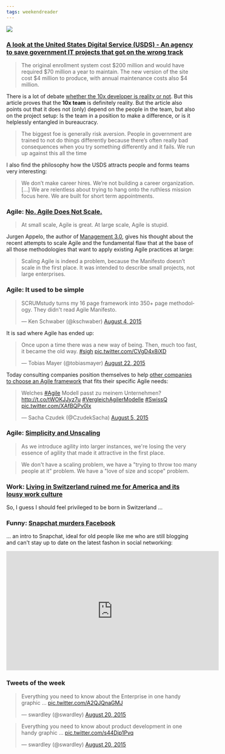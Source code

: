 ```yaml
---
tags: weekendreader
---
```

<img class="jb-main-img" src="https://lh3.googleusercontent.com/-Wf8cx3WButE/VdkIgBuu94I/AAAAAAAACXg/NWI0hqQhUPk/s912-Ic42/WR34.png">

### [A look at the United States Digital Service (USDS) - An agency to save government IT projects that got on the wrong track](https://medium.com/backchannel/the-tiny-team-taking-on-a-massive-reform-of-government-it-b5f87b85e2dc)

> The original enrollment system cost \$200 million and would have required \$70 million a year to maintain. The new version of the site cost \$4 million to produce, with annual maintenance costs also \$4 million.

There is a lot of debate [whether the 10x developer is reality or not](http://www.quora.com/Is-the-concept-of-a-10x-engineer-valid). But this article proves that the **10x team** is definitely reality.
But the article also points out that it does not (only) depend on the people in the team, but also on the project setup: Is the team in a position to make a difference, or is it helplessly entangled in bureaucracy. 

> The biggest foe is generally risk aversion. People in government are trained to not do things differently because there’s often really bad consequences when you try something differently and it fails. We run up against this all the time

I also find the philosophy how the USDS attracts people and forms teams very interesting:

> We don’t make career hires. We’re not building a career organization. [...] We are relentless about trying to hang onto the ruthless mission focus here. We are built for short term appointments.



### Agile: [No. Agile Does Not Scale.](https://medium.com/@jurgenappelo/no-agile-does-not-scale-98df99da3ff3)

> At small scale, Agile is great. At large scale, Agile is stupid.

Jurgen Appelo, the author of [Management 3.0](https://management30.com/), gives his thought about the recent attempts to scale Agile and the fundamental flaw that at the base of all those methodologies that want to apply existing Agile practices at large:

> Scaling Agile is indeed a problem, because the Manifesto doesn’t scale
> in the first place. It was intended to describe small projects, not
> large enterprises.


### Agile:  It used to be simple
<blockquote class="twitter-tweet" lang="en"><p lang="en" dir="ltr">SCRUMstudy turns my 16 page framework into 350+ page methodology. They didn&#39;t read Agile Manifesto.</p>&mdash; Ken Schwaber (@kschwaber) <a href="https://twitter.com/kschwaber/status/628692322977513472">August 4, 2015</a></blockquote>
<script async src="//platform.twitter.com/widgets.js" charset="utf-8"></script>

It is sad where Agile has ended up:
<blockquote class="twitter-tweet" lang="en"><p lang="en" dir="ltr">Once upon a time there was a new way of being. Then, much too fast, it became the old way. <a href="https://twitter.com/hashtag/sigh?src=hash">#sigh</a> <a href="http://t.co/CVgD4x8iXD">pic.twitter.com/CVgD4x8iXD</a></p>&mdash; Tobias Mayer (@tobiasmayer) <a href="https://twitter.com/tobiasmayer/status/634923331465146368">August 22, 2015</a></blockquote>
<script async src="//platform.twitter.com/widgets.js" charset="utf-8"></script>

Today consulting companies position themselves to help [other companies to choose an Agile framework](http://swissq-1.hs-sites.com/agile-models) that fits their specific Agile needs:

<blockquote class="twitter-tweet" lang="en"><p lang="de" dir="ltr">Welches <a href="https://twitter.com/hashtag/Agile?src=hash">#Agile</a> Modell passt zu meinem Unternehmen? &#10;<a href="http://t.co/tWOKJJyz7u">http://t.co/tWOKJJyz7u</a>&#10;<a href="https://twitter.com/hashtag/VergleichAgilerModelle?src=hash">#VergleichAgilerModelle</a>&#10;<a href="https://twitter.com/hashtag/SwissQ?src=hash">#SwissQ</a> <a href="http://t.co/XAfBQPv0lx">pic.twitter.com/XAfBQPv0lx</a></p>&mdash; Sacha Czudek (@CzudekSacha) <a href="https://twitter.com/CzudekSacha/status/628943427137351680">August 5, 2015</a></blockquote>
<script async src="//platform.twitter.com/widgets.js" charset="utf-8"></script>


### Agile: [Simplicity and Unscaling](http://rgalen.com/agile-training-news/2015/5/24/the-newest-craze-in-agile-simplicity-and-un-scaling)

> As we introduce agility into larger instances, we're losing the very essence of agility that made it attractive in the first place.

> We don't have a scaling problem, we have a "trying to throw too many  people at it" problem. We have a "love of size and scope" problem.


### Work: [Living in Switzerland ruined me for America and its lousy work culture](http://www.vox.com/2015/7/21/8974435/switzerland-work-life-balance)

So, I guess I should feel privileged to be born in Switzerland ...



### Funny: [Snapchat murders Facebook](https://www.youtube.com/watch?v=kKSr6h5-fCU)
... an intro to Snapchat, ideal for old people like me who are still blogging and can't stay up to date on the latest fashon in social networking:

<iframe width="560" height="315" src="https://www.youtube.com/embed/kKSr6h5-fCU" frameborder="0" allowfullscreen></iframe>


### Tweets of the week

<blockquote class="twitter-tweet" data-conversation="none" lang="en"><p lang="en" dir="ltr">Everything you need to know about the Enterprise in one handy graphic ... <a href="http://t.co/A2QJQnaGMJ">pic.twitter.com/A2QJQnaGMJ</a></p>&mdash; swardley (@swardley) <a href="https://twitter.com/swardley/status/634366194494140416">August 20, 2015</a></blockquote>
<script async src="//platform.twitter.com/widgets.js" charset="utf-8"></script>

<blockquote class="twitter-tweet" data-conversation="none" lang="en"><p lang="en" dir="ltr">Everything you need to know about product development in one handy graphic ... <a href="http://t.co/s44Djp1Pvq">pic.twitter.com/s44Djp1Pvq</a></p>&mdash; swardley (@swardley) <a href="https://twitter.com/swardley/status/634365736262205440">August 20, 2015</a></blockquote>
<script async src="//platform.twitter.com/widgets.js" charset="utf-8"></script>